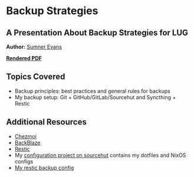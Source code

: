 # Backup Strategies
## A Presentation About Backup Strategies for LUG

**Author:** [Sumner Evans](https://sumnerevans.com)

[**Rendered PDF**](./backup.pdf)

## Topics Covered

* Backup principles: best practices and general rules for backups
* My backup setup: Git + GitHub/GitLab/Sourcehut and Syncthing + Restic

## Additional Resources

* [Chezmoi](https://github.com/twpayne/chezmoi/)
* [BackBlaze](https://backblaze.com/)
* [Restic](https://restic.readthedocs.io/en/latest/)
* My [configuration project on sourcehut](https://sr.ht/~sumner/configuration/sources)
  contains my dotfiles and NixOS configs
* [My restic backup config](https://git.sr.ht/~sumner/infrastructure/tree/master/services/restic.nix)

